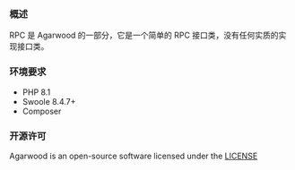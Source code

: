 ### 概述

RPC 是 Agarwood 的一部分，它是一个简单的 RPC 接口类，没有任何实质的实现接口类。


### 环境要求

- PHP 8.1
- Swoole 8.4.7+
- Composer

### 开源许可

Agarwood is an open-source software licensed under the [LICENSE](LICENSE)
